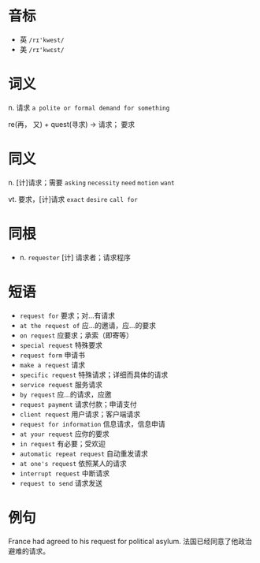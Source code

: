 # 音标

- 英 `/rɪ'kwest/`
- 美 `/rɪ'kwɛst/`

# 词义

n. 请求
`a polite or formal demand for something`



re(再， 又) + quest(寻求) → 请求； 要求

# 同义

n. [计]请求；需要
`asking` `necessity` `need` `motion` `want`

vt. 要求，[计]请求
`exact` `desire` `call for`

# 同根

- n. `requester` [计] 请求者；请求程序

# 短语

- `request for` 要求；对…有请求
- `at the request of` 应…的邀请，应…的要求
- `on request` 应要求；承索（即寄等）
- `special request` 特殊要求
- `request form` 申请书
- `make a request` 请求
- `specific request` 特殊请求；详细而具体的请求
- `service request` 服务请求
- `by request` 应…的请求，应邀
- `request payment` 请求付款；申请支付
- `client request` 用户请求；客户端请求
- `request for information` 信息请求，信息申请
- `at your request` 应你的要求
- `in request` 有必要；受欢迎
- `automatic repeat request` 自动重发请求
- `at one's request` 依照某人的请求
- `interrupt request` 中断请求
- `request to send` 请求发送

# 例句

France had agreed to his request for political asylum.
法国已经同意了他政治避难的请求。


